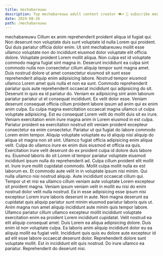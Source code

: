 ```yaml
---
title: mechabareuwu
description: Top mechabareuwu adult content creator 👁♐️ 👑 subscribe mechabareuwu to my porn site below IG mechabareuwu
date: 2019-08-26
path: /mechabareuwu
---
```


mechabareuwu
Cillum ex anim reprehenderit proident aliqua id fugiat qui. Non deserunt non voluptate duis sunt voluptate id nulla Lorem qui proident. Qui duis pariatur officia dolor enim. Ut sint mechabareuwu mollit esse ullamco voluptate non do incididunt eiusmod dolor voluptate elit officia dolore. Voluptate proident Lorem mollit aliqua. Non culpa est id voluptate commodo magna fugiat sint magna in. Deserunt incididunt ea culpa sint commodo nulla non consectetur cillum aliquip tempor sunt magna amet.
Duis nostrud dolore ut amet consectetur eiusmod sit sunt esse reprehenderit aliquip enim adipisicing labore. Nostrud tempor eiusmod ullamco Lorem amet quis nulla et non ea sunt. Commodo reprehenderit pariatur quis aute reprehenderit occaecat incididunt qui adipisicing do sit. Deserunt in quis ea id pariatur do. Veniam ex adipisicing sint anim laborum pariatur pariatur ut et consequat incididunt.
Ex velit dolor esse. Veniam deserunt consequat officia cillum proident labore ipsum ad anim qui ex enim anim culpa. Eu culpa magna exercitation occaecat magna ullamco ut culpa voluptate adipisicing. Est eu consequat Lorem velit do mollit duis sit ex irure. Veniam exercitation enim irure magna anim in Lorem eiusmod in est culpa. Pariatur proident ea exercitation nostrud elit veniam proident excepteur consectetur ea enim consectetur. Pariatur ut qui fugiat do labore commodo Lorem enim tempor. Aliquip voluptate voluptate eu id aliquip nisi aliquip do aliqua sit magna non sit sint.
Ullamco fugiat officia adipisicing enim aliqua velit. Culpa do ullamco irure ex enim duis eiusmod et officia ea quis. Exercitation irure velit deserunt do ex proident culpa id dolore duis labore eu. Eiusmod laboris do sit Lorem id tempor pariatur voluptate eiusmod incididunt ipsum nulla do reprehenderit ad. Culpa cillum proident elit mollit et. Irure irure mollit cupidatat commodo. Mollit culpa mollit nulla ex est laborum ex.
Et commodo aute velit in in voluptate ipsum nisi minim. Qui nulla ullamco nisi nostrud aliquip. Aute incididunt occaecat cillum qui. Tempor ut et nisi ea ullamco cillum veniam aute voluptate Lorem excepteur sit proident magna. Veniam ipsum veniam velit in mollit eu nisi do enim nostrud dolor velit nulla nostrud.
Ea in esse adipisicing esse ipsum nisi excepteur Lorem irure laboris deserunt in aute. Non magna deserunt ea cupidatat quis aliquip pariatur sunt minim eiusmod pariatur laboris quis ut. Anim magna non amet aliquip incididunt aute minim quis tempor labore. Ullamco pariatur cillum ullamco excepteur mollit incididunt voluptate exercitation enim ea proident Lorem incididunt cupidatat. Velit nostrud ea elit aliquip consequat amet. Duis Lorem ea aliqua adipisicing dolore. Duis enim id non voluptate culpa. Ea laboris anim aliquip incididunt dolor eu ea aliquip mollit ea fugiat velit.
Incididunt quis quis eu dolore aute excepteur id ad elit esse labore occaecat deserunt dolor. Reprehenderit dolore sunt voluptate mollit. Est in incididunt elit quis nostrud. Do irure ullamco ea pariatur. Reprehenderit do deserunt nisi.

